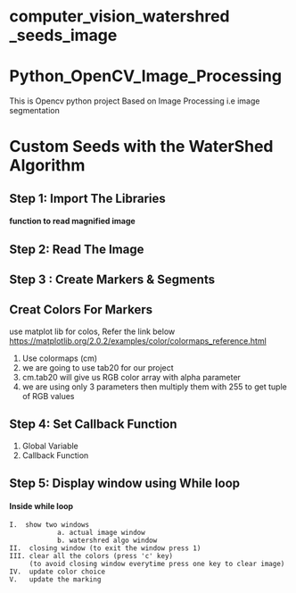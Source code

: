 # computer_vision_watershred _seeds_image
# Python_OpenCV_Image_Processing
This is Opencv python project Based on Image Processing i.e image segmentation
# Custom Seeds with the WaterShed Algorithm

## Step 1: Import The Libraries

#### function to read magnified image

## Step 2:  Read The Image

## Step 3 : Create Markers & Segments

## Creat Colors For Markers

use matplot lib for colos, Refer the link below
https://matplotlib.org/2.0.2/examples/color/colormaps_reference.html

1. Use colormaps (cm) 
2. we are going to use tab20 for our project
3. cm.tab20 will give us RGB color array with alpha parameter
4. we are using only 3 parameters then multiply them with 255 to get tuple of RGB values

## Step 4: Set Callback Function
1. Global Variable
2. Callback Function

## Step 5: Display window using While loop

#### Inside while loop 
    I.  show two windows
                a. actual image window
                b. watershred algo window
    II.  closing window (to exit the window press 1)
    III. clear all the colors (press 'c' key) 
         (to avoid closing window everytime press one key to clear image)
    IV.  update color choice
    V.   update the marking
